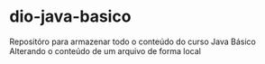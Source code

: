 # dio-java-basico
Repositóro para armazenar todo o conteúdo do curso Java Básico
Alterando o conteúdo de um arquivo de forma local

